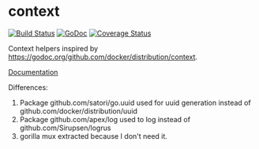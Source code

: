 # context

[![Build Status](https://travis-ci.org/DmitriyMV/context.svg?branch=master)](https://travis-ci.org/DmitriyMV/context)
[![GoDoc](https://godoc.org/github.com/DmitriyMV/context?status.svg)](https://godoc.org/github.com/DmitriyMV/context)
[![Coverage Status](https://img.shields.io/coveralls/DmitriyMV/context.svg?flat=1)](https://coveralls.io/github/DmitriyMV/context)

Context helpers inspired by https://godoc.org/github.com/docker/distribution/context.

[Documentation](https://godoc.org/github.com/m0sth8/context)

Differences:
 1. Package github.com/satori/go.uuid used for uuid generation instead of github.com/docker/distribution/uuid
 2. Package github.com/apex/log used to log instead of github.com/Sirupsen/logrus
 3. gorilla mux extracted because I don't need it.